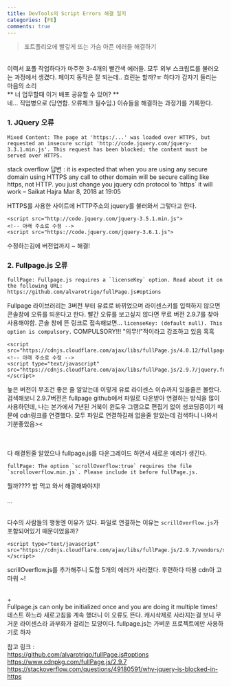 ```yaml
---
title: DevTools의 Script Errors 해결 일지
categories: [FE]
comments: true
---
```


> 포트폴리오에 빨갛게 뜨는 가슴 아픈 에러들 해결하기


<br>
이력서 포폴 작업하다가 마주한 3-4개의 빨간색 에러들. 모두 외부 스크립트를 불러오는 과정에서 생겼다. 페이지 동작은 잘 되는데.. 흐린눈 할까?ㅠ 하다가 갑자기 들리는 마음의 소리 <br>
** 너 업무할때 이거 배포 공유할 수 있어? ** <br>
네... 직업병으로 (당연함. 오류체크 필수임.) 이슈들을 해결하는 과정기를 기록한다.

### 1. JQuery 오류

```
Mixed Content: The page at 'https:/...' was loaded over HTTPS, but requested an insecure script 'http://code.jquery.com/jquery-3.3.1.min.js'. This request has been blocked; the content must be served over HTTPS.
```

stack overflow 답변 : it is expected that when you are using any secure domain using HTTPS any call to other domain will be secure calling like https, not HTTP. you just change you jquery cdn protocol to 'https` it will work – 
Saikat Hajra Mar 8, 2018 at 19:05 <br>

HTTPS를 사용한 사이트에 HTTP주소의 jquery를 불러와서 그렇다고 한다. <br>

```
<script src="http://code.jquery.com/jquery-3.5.1.min.js">
<!-- 아래 주소로 수정 -->
<script src="https://code.jquery.com/jquery-3.6.1.js">
```
수정하는김에 버전업까지 ~ 해결!


### 2. Fullpage.js 오류

```
fullPage: Fullpage.js requires a `licenseKey` option. Read about it on the following URL:
https://github.com/alvarotrigo/fullPage.js#options
```

Fullpage 라이브러리는 3버전 부터 유료로 바뀌었으며 라이센스키를 입력하지 않으면 콘솔창에 오류를 띄운다고 한다. 빨간 오류를 보고싶지 않다면 무료 버전 2.9.7를 찾아 사용해야함. 콘솔 창에 뜬 링크로 접속해보면... 
`licenseKey: (default null). This option is compulsory.` COMPULSORY!!! "의무!!"적이라고 강조하고 있음 흑흑 

```
<script src="https://cdnjs.cloudflare.com/ajax/libs/fullPage.js/4.0.12/fullpage.min.js">
<!-- 아래 주소로 수정 -->
<script type="text/javascript" src="https://cdnjs.cloudflare.com/ajax/libs/fullPage.js/2.9.7/jquery.fullpage.js"></script> 
```

높은 버전이 무조건 좋은 줄 알았는데 이렇게 유료 라이센스 이슈까지 있을줄은 몰랐다. 검색해보니 2.9.7버전은 fullpage github에서 파일로 다운받아 연결하는 방식을 많이 사용하던데, 나는 본가에서 7년된 거북이 윈도우 그램으로 편집기 없이 생코딩중이기 때문에 cdn링크를 연결했다. 모두 파일로 연결하길래 없을줄 알았는데 검색하니 나와서 기분좋았음><

<br><br>
다 해결된줄 알았으나 fullpage.js를 다운그레이드 하면서 새로운 에러가 생긴다.

```
fullPage: The option `scrollOverflow:true` requires the file `scrolloverflow.min.js`. Please include it before fullPage.js.
```

뭘까???? 밥 먹고 와서 해결해봐야지! 
<br><br>...<br><br>

다수의 사람들의 행동엔 이유가 있다. 파일로 연결하는 이유는 `scrillOverflow.js`가 포함되어있기 때문이었을까? 

```
<script type="text/javascript" src="https://cdnjs.cloudflare.com/ajax/libs/fullPage.js/2.9.7/vendors/scrolloverflow.min.js"></script>
```

scrillOverflow.js를 추가해주니 도합 5개의 에러가 사라졌다. 후련하다 따봉 cdn아 고마워 ~! <br><br>


+<br>
Fullpage.js can only be initialized once and you are doing it multiple times!<br>
테스트 하느라 새로고침을 계속 했더니 이 오류도 뜬다. 캐시삭제로 사라지는걸 보니 무거운 라이센스라 과부화가 걸리는 모양이다. fullpage.js는 가벼운 프로젝트에만 사용하기로 하자




참고 링크 :<br>
https://github.com/alvarotrigo/fullPage.js#options
https://www.cdnpkg.com/fullPage.js/2.9.7
https://stackoverflow.com/questions/49180591/why-jquery-is-blocked-in-https
